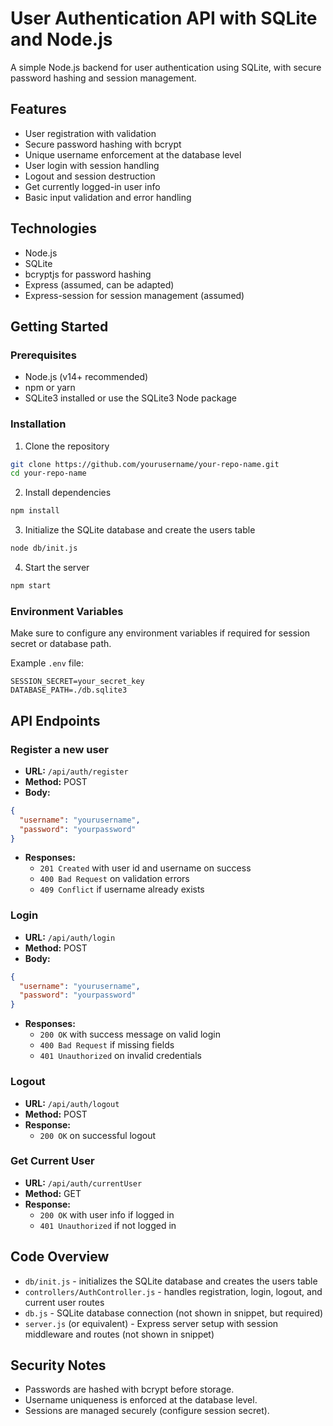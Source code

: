 
# User Authentication API with SQLite and Node.js

A simple Node.js backend for user authentication using SQLite, with secure password hashing and session management.

## Features

- User registration with validation
- Secure password hashing with bcrypt
- Unique username enforcement at the database level
- User login with session handling
- Logout and session destruction
- Get currently logged-in user info
- Basic input validation and error handling

## Technologies

- Node.js
- SQLite
- bcryptjs for password hashing
- Express (assumed, can be adapted)
- Express-session for session management (assumed)

## Getting Started

### Prerequisites

- Node.js (v14+ recommended)
- npm or yarn
- SQLite3 installed or use the SQLite3 Node package

### Installation

1. Clone the repository

```bash
git clone https://github.com/yourusername/your-repo-name.git
cd your-repo-name
```

2. Install dependencies

```bash
npm install
```

3. Initialize the SQLite database and create the users table

```bash
node db/init.js
```

4. Start the server

```bash
npm start
```

### Environment Variables

Make sure to configure any environment variables if required for session secret or database path.

Example `.env` file:

```
SESSION_SECRET=your_secret_key
DATABASE_PATH=./db.sqlite3
```

## API Endpoints

### Register a new user

- **URL:** `/api/auth/register`
- **Method:** POST
- **Body:**

```json
{
  "username": "yourusername",
  "password": "yourpassword"
}
```

- **Responses:**
  - `201 Created` with user id and username on success
  - `400 Bad Request` on validation errors
  - `409 Conflict` if username already exists

### Login

- **URL:** `/api/auth/login`
- **Method:** POST
- **Body:**

```json
{
  "username": "yourusername",
  "password": "yourpassword"
}
```

- **Responses:**
  - `200 OK` with success message on valid login
  - `400 Bad Request` if missing fields
  - `401 Unauthorized` on invalid credentials

### Logout

- **URL:** `/api/auth/logout`
- **Method:** POST
- **Response:**
  - `200 OK` on successful logout

### Get Current User

- **URL:** `/api/auth/currentUser`
- **Method:** GET
- **Response:**
  - `200 OK` with user info if logged in
  - `401 Unauthorized` if not logged in

## Code Overview

- `db/init.js` - initializes the SQLite database and creates the users table
- `controllers/AuthController.js` - handles registration, login, logout, and current user routes
- `db.js` - SQLite database connection (not shown in snippet, but required)
- `server.js` (or equivalent) - Express server setup with session middleware and routes (not shown in snippet)

## Security Notes

- Passwords are hashed with bcrypt before storage.
- Username uniqueness is enforced at the database level.
- Sessions are managed securely (configure session secret).
